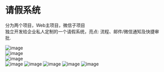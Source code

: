 # 请假系统
分为两个项目，Web主项目，微信子项目  
独立开发给企业私人定制的一个请假系统，亮点: 流程、邮件/微信通知及快捷审批.

![image](https://github.com/iUndeined/leave_sys/tree/master/samples/流程定义.jpg)  
![image](https://github.com/iUndeined/leave_sys/tree/master/samples/个人信息.jpg)  
![image](https://github.com/iUndeined/leave_sys/tree/master/samples/假单申请.jpg)  
![image](https://github.com/iUndeined/leave_sys/tree/master/samples/假单确认.jpg)   ![image](https://github.com/iUndeined/leave_sys/tree/master/samples/我的假单列表.jpg)   ![image](https://github.com/iUndeined/leave_sys/tree/master/samples/假单回执.jpg)   ![image](https://github.com/iUndeined/leave_sys/tree/master/samples/待处理列表.jpg)   ![image](https://github.com/iUndeined/leave_sys/tree/master/samples/审批界面.jpg)  
